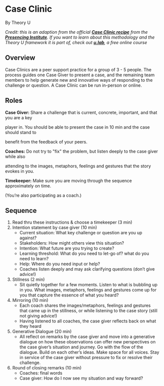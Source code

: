 # Case Clinic

By Theory U

_Credit: this is an adaption from the official_ [_**Case Clinic recipe**_](https://www.u-school.org/caseclinic) _from the_ [_**Presencing Institute**_](https://www.presencing.org/)_. If you want to learn about this methodology and the Theory U framework it is part of, check out_ [_**u.lab**_](https://www.u-school.org/programs)_, a free online course_

## Overview

Case Clinics are a peer support practice for a group of 3 - 5 people. The process guides one Case Giver to present a case, and the remaining team members to help generate new and innovative ways of responding to the challenge or question. A Case Clinic can be run in-person or online.

## Roles

**Case Giver:** Share a challenge that is current, concrete, important, and that you are a key

player in. You should be able to present the case in 10 min and the case should stand to

benefit from the feedback of your peers.

**Coaches:** Do not try to "fix" the problem, but listen deeply to the case giver while also

attending to the images, metaphors, feelings and gestures that the story evokes in you.

**Timekeeper:** Make sure you are moving through the sequence approximately on time.

(You’re also participating as a coach.)

## Sequence

1. Read thru these instructions & choose a timekeeper (3 min)
2. Intention statement by case giver (10 min)
   * Current situation: What key challenge or question are you up against?
   * Stakeholders: How might others view this situation?
   * Intention: What future are you trying to create?
   * Learning threshold: What do you need to let-go of? what do you need to learn?
   * Help: Where do you need input or help?
   * Coaches listen deeply and may ask clarifying questions (don’t give advice!)
3. Stillness (2 min)
   * Sit quietly together for a few moments. Listen to what is bubbling up in you. What images, metaphors, feelings and gestures come up for you that capture the essence of what you heard?
4. Mirroring (10 min)
   * Each coach shares the images/metaphors, feelings and gestures that came up in the stillness, or while listening to the case story (still not giving advice!)
   * Having listened to all coaches, the case giver reflects back on what they heard
5. Generative Dialogue (20 min)
   * All reflect on remarks by the case giver and move into a generative dialogue on how these observations can offer new perspectives on the case giver’s situation and journey. Go with the flow of the dialogue. Build on each other’s ideas. Make space for all voices. Stay in service of the case giver without pressure to fix or resolve their challenge.
6. Round of closing remarks (10 min)
   * Coaches: final words
   * Case giver: How do I now see my situation and way forward?
